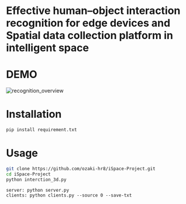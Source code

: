 # Effective human–object interaction recognition for edge devices and Spatial data collection platform in intelligent space

# DEMO
![recognition_overview](https://github.com/ozaki-hr8/iSpace-Project/assets/69960076/f08ffe9d-b2ab-410f-a0a6-3acb000469c9)

# Installation

```bash
pip install requirement.txt
```

# Usage

```bash
git clone https://github.com/ozaki-hr8/iSpace-Project.git
cd iSpace-Project
python interction_3d.py
```

```spatial data collection
server: python server.py 
clients: python clients.py --source 0 --save-txt
```
